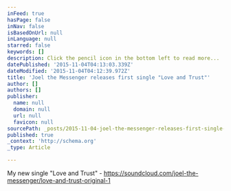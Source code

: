 ```yaml
---
inFeed: true
hasPage: false
inNav: false
isBasedOnUrl: null
inLanguage: null
starred: false
keywords: []
description: Click the pencil icon in the bottom left to read more...
datePublished: '2015-11-04T04:13:03.339Z'
dateModified: '2015-11-04T04:12:39.972Z'
title: 'Joel the Messenger releases first single "Love and Trust"'
author: []
authors: []
publisher:
  name: null
  domain: null
  url: null
  favicon: null
sourcePath: _posts/2015-11-04-joel-the-messenger-releases-first-single-love-and-trust.md
published: true
_context: 'http://schema.org'
_type: Article

---
```

My new single "Love and Trust" - https://soundcloud.com/joel-the-messenger/love-and-trust-original-1